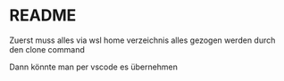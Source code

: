 # README

Zuerst muss alles via wsl home verzeichnis alles gezogen werden durch den clone command

Dann könnte man per vscode es übernehmen
